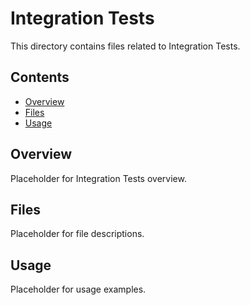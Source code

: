 # Integration Tests

This directory contains files related to Integration Tests.

## Contents

- [Overview](#overview)
- [Files](#files)
- [Usage](#usage)

## Overview

Placeholder for Integration Tests overview.

## Files

Placeholder for file descriptions.

## Usage

Placeholder for usage examples.

